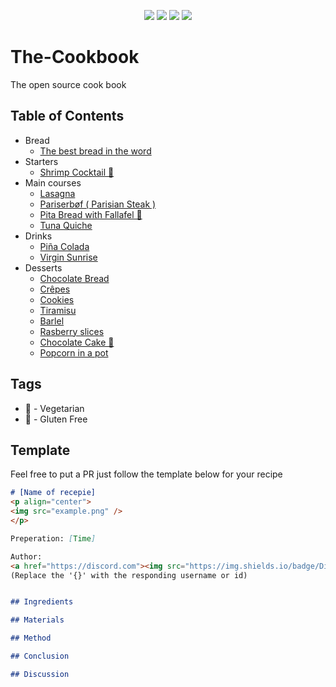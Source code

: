 <p align="center">
<img src=https://img.shields.io/github/issues/logicguy1/The-Cookbook?style=flat-square&logo=appveyor&color=informational />
<img src=https://img.shields.io/github/license/logicguy1/The-Cookbook?style=flat-square&logo=appveyor&color=informational />
<img src=https://img.shields.io/github/stars/logicguy1/The-Cookbook?style=flat-square&logo=appveyor&color=blue />
<img src=https://img.shields.io/github/forks/logicguy1/The-Cookbook?style=flat-square&logo=appveyor&color=blue />
</p>

# The-Cookbook
The open source cook book

## Table of Contents
* Bread
  * [The best bread in the word ](https://github.com/logicguy1/The-Cookbook/tree/main/The%20best%20bread%20in%20the%20world)
* Starters
  * [Shrimp Cocktail 🌽](https://github.com/logicguy1/The-Cookbook/tree/main/Shrimp%20Cocktail)
* Main courses
  * [Lasagna ](https://github.com/logicguy1/The-Cookbook/tree/main/Lasagna)
  * [Pariserbøf ( Parisian Steak ) ](https://github.com/logicguy1/The-Cookbook/tree/main/Pariser%20b%C3%B8f%20(%20Parisian%20steak%20))
  * [Pita Bread with Fallafel 🌱 ](https://github.com/logicguy1/The-Cookbook/tree/main/Pita%20bread%20with%20falafel)
  * [Tuna Quiche](https://github.com/logicguy1/The-Cookbook/tree/main/Tuna%20Quiche)
* Drinks
  * [Piña Colada](https://github.com/logicguy1/The-Cookbook/tree/main/Pina_Colada)
  * [Virgin Sunrise](https://github.com/logicguy1/The-Cookbook/tree/main/Virgin_Sunrise)
* Desserts
  * [Chocolate Bread](https://github.com/logicguy1/The-Cookbook/tree/main/Chokolade%20bread)
  * [Crêpes](https://github.com/logicguy1/The-Cookbook/tree/main/Cr%C3%AApes)
  * [Cookies](https://github.com/logicguy1/The-Cookbook/tree/main/Cookies)
  * [Tiramisu](https://github.com/logicguy1/The-Cookbook/tree/main/Tiramisu)
  * [Barlel](https://github.com/logicguy1/The-Cookbook/tree/main/Barlel)
  * [Rasberry slices](https://github.com/logicguy1/The-Cookbook/blob/main/Rasberry%20slices/README.md)
  * [Chocolate Cake 🌽](https://github.com/logicguy1/The-Cookbook/tree/main/Chocolate%20Cake)
  * [Popcorn in a pot](https://github.com/logicguy1/The-Cookbook/tree/main/Popcorn%20in%20a%20pot)

## Tags
* 🌱 - Vegetarian
* 🌽 - Gluten Free

## Template
Feel free to put a PR just follow the template below for your recipe

```md
# [Name of recepie]
<p align="center">
<img src="example.png" />
</p>

Preperation: [Time]

Author:
<a href="https://discord.com"><img src="https://img.shields.io/badge/Discord-{username}%23{id}-25?style=for-the-badge&logo=discord" /> </a>  
(Replace the '{}' with the responding username or id)


## Ingredients

## Materials

## Method

## Conclusion

## Discussion
```
